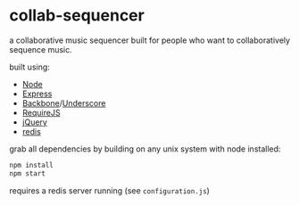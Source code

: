 # collab-sequencer

a collaborative music sequencer built for people who want to collaboratively sequence music.

built using:

* [Node](http://nodejs.org/)
* [Express](http://expressjs.com/)
* [Backbone](http://backbonejs.org/)/[Underscore](http://underscorejs.org/)
* [RequireJS](http://requirejs.org/)
* [jQuery](http://jquery.com/)
* [redis](http://redis.io/)

grab all dependencies by building on any unix system with node installed:

```bash
npm install
npm start
```

requires a redis server running (see `configuration.js`)